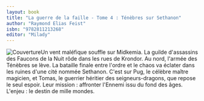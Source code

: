 ```yaml
---
layout: book
title: "La guerre de la faille - Tome 4 : Ténèbres sur Sethanon"
author: "Raymond Elias Feist"
isbn: "9782811213268"
editor: "Milady"
---
```

![Couverture](/img/9782811213268.jpg)Un vent maléfique souffle sur Midkemia. La guilde d'assassins des Faucons de la Nuit rôde dans les rues de Krondor. Au nord, l'armée des Ténèbres se lève. La bataille finale entre l'ordre et le chaos va éclater dans les ruines d'une cité nommée Sethanon. C'est sur Pug, le célèbre maître magicien, et Tomas, le guerrier héritier des seigneurs-dragons, que repose le seul espoir. Leur mission : affronter l'Ennemi issu du fond des âges. L'enjeu : le destin de mille mondes.